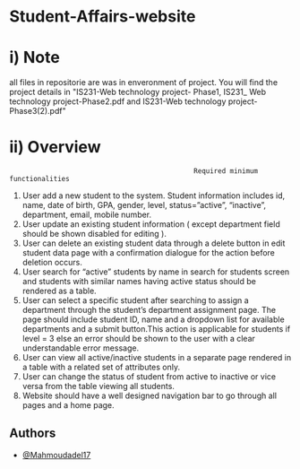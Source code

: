 # Student-Affairs-website
# i) Note
all files in repositorie are was in enveronment of project.
You will find the project details in "IS231-Web technology project- Phase1, IS231_ Web technology project-Phase2.pdf and IS231-Web technology project- Phase3(2).pdf"

# ii) Overview

                                                  Required minimum functionalities
1. User add a new student to the system. Student information includes id, name,
date of birth, GPA, gender, level, status=”active”, “inactive”, department, email,
mobile number.
2. User update an existing student information ( except department field should be
shown disabled for editing ).
3. User can delete an existing student data through a delete button in edit student
data page with a confirmation dialogue for the action before deletion occurs.
4. User search for “active” students by name in search for students screen and
students with similar names having active status should be rendered as a table.
5. User can select a specific student after searching to assign a department through
the student’s department assignment page. The page should include student ID,
name and a dropdown list for available departments and a submit button.This
action is applicable for students if level = 3 else an error should be shown to the
user with a clear understandable error message.
6. User can view all active/inactive students in a separate page rendered in a table
with a related set of attributes only.
7. User can change the status of student from active to inactive or vice versa from
the table viewing all students.
8. Website should have a well designed navigation bar to go through all pages and
a home page.

## Authors

- [@Mahmoudadel17](https://www.github.com/Mahmoudadel17)

